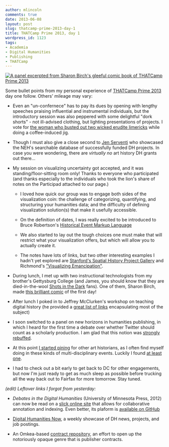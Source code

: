 ```yaml
---
author: mlincoln
comments: true
date: 2013-06-08
layout: post
slug: thatcamp-prime-2013-day-1
title: THATCamp Prime 2013, day 1
wordpress_id: 1123
tags:
- Academia
- Digital Humanities
- Publishing
- THATCamp
---
```


[![A panel excerpted from Sharon Birch's gleeful comic book of THATCamp Prime 2013][book]](https://www.dropbox.com/s/jq39aglfp29erub/Retro.pdf)

[book]: http://mlincoln.files.wordpress.com/2013/06/screen-shot-2013-06-07-at-9-54-17-pm.jpg "A panel excerpted from Sharon Birch's gleeful comic book of THATCamp Prime 2013"


Some bullet points from my personal experience of [THATCamp Prime 2013](http://chnm2013.thatcamp.org/) day one follow. Others' mileage may vary:

- Even an "un-confernece" has to pay its dues by opening with lengthy speeches praising influential and instrumental individuals, but the introductory session was also peppered with some delightful "dork shorts" - not ill-advised clothing, but lighting presentations of projects. I vote for [the woman who busted out two wicked erudite limericks](https://twitter.com/KathrynTomasek) while doing a coffee-induced jig.

- Though I must also give a close second to [Jen Serventi](http://twitter.com/jenserventi) who showcased the NEH's searchable database of successfully funded DH projects. In case you were wondering, there are *virtually no* art history DH grants out there...

- My session on visualizing uncertainty got accepted, and it was standing/floor-sitting room only! Thanks to everyone who participated (and thanks especially to the individuals who took the lion's share of notes on the Participad attached to our page.)

	- I loved how quick our group was to engage both sides of the visualization coin: the challenge of categorizing, quantifying, and structuring your humanities data; and the difficulty of defining visualization solution(s) that make it usefully accessible.

	- On the definition of dates, I was really excited to be introduced to Bruce Robertson's [Historical Event Markup Language](http://heml.mta.ca)

	- We also started to lay out the tough choices one must make that will restrict what your visualization offers, but which will allow you to actually create it.

	- The notes have lots of links, but two other interesting examples I hadn't yet explored are [Stanford's Spatial History Project Gallery](http://www.stanford.edu/group/spatialhistory/cgi-bin/site/gallery.php) and Richmond's ["Visualizing Emancipation"](http://dsl.richmond.edu/emancipation/).

- During lunch, I met up with two instructional technologists from my brother's Gettysburg College (and James, you should know that they are died-in-the-wool [Shots in the Dark](http://www.youtube.com/watch?v=Ffdt0Zw1BG8) fans). One of them, Sharon Birch, made [this brilliant comic](https://www.dropbox.com/s/jq39aglfp29erub/Retro.pdf) of the first day!

- After lunch I poked in to Jeffrey McClurken's workshop on teaching digital history (he provided a [great list of links](https://docs.google.com/document/d/1GNbwozFt--ab_RyReU7WumOtSZuNmYhUazhSljIk8RQ/edit#heading=h.o29zpwsm8wx) encapsulating most of the subject)

- I soon switched to a panel on new horizons in humanities publishing, in which I heard for the first time a debate over whether Twitter should count as a scholarly production. I am glad that this notion was [strongly rebuffed](https://twitter.com/savasavasava/status/343087808719749121).

- At this point [I started pining](https://twitter.com/matthewdlincoln/status/343063910745788417) for other art historians, as I often find myself doing in these kinds of multi-disciplinary events. Luckily I found [at least one](http://chnm2013.thatcamp.org/author/eblake/).

- I had to check out a bit early to get back to DC for other engagements, but now I'm just ready to get as much sleep as possible before trucking all the way back out to Fairfax for more tomorrow. Stay tuned.




*(edit) Leftover links I forgot from yesterday:*


- *Debates in the Digital Humanities* (University of Minnesota Press, 2012) can now be read on a [slick online site](http://dhdebates.gc.cuny.edu) that allows for collaborative annotation and indexing. Even better, its plaform is [available on GitHub](https://github.com/castiron/didh)

- [Digital Humanities Now](http://digitalhumanitiesnow.org), a weekly showcase of DH news, projects, and job postings.

- An Omkea-based [contract repository](http://web.archive.org/web/20130815174533/http://contractrepository.omeka.net), an effort to open up the notoriously opaque genre that is publisher contracts.